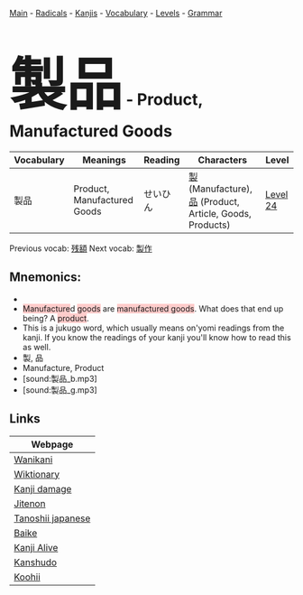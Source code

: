<style> bigfont {font-size: 100px}</style>
[Main](../README.md) -
[Radicals](../radicals.md) -
[Kanjis](../kanjis.md) -
[Vocabulary](../vocabulary.md) -
[Levels](../levels.md) -
[Grammar](../grammar.md)
# <bigfont> 製品</bigfont> - Product, Manufactured Goods 

| Vocabulary | Meanings | Reading | Characters | Level |
| --- | --- | --- | --- | --- |
| 製品 | Product, Manufactured Goods | せいひん |  [製](../kanjis/製.md) (Manufacture), [品](../kanjis/品.md) (Product, Article, Goods, Products) | [Level 24](../levels/wk_level24.md) |

Previous vocab: [残額](残額.md) Next vocab: [製作](製作.md) 

## Mnemonics:

* 
* <span style="background-color:#ffcccb"> Manufacture</span>d <span style="background-color:#ffcccb"> goods</span> are <span style="background-color:#ffcccb"> manufactured goods</span>. What does that end up being? A <span style="background-color:#ffcccb"> product</span>.
* This is a jukugo word, which usually means on'yomi readings from the kanji. If you know the readings of your kanji you'll know how to read this as well.
* 製, 品
* Manufacture, Product
* [sound:製品_b.mp3]
* [sound:製品_g.mp3]


## Links 

| Webpage |
| --- |
| [Wanikani          ](https://www.wanikani.com/kanji/製品) |
| [Wiktionary        ](https://en.wiktionary.org/wiki/製品) |
| [Kanji damage      ](http://www.kanjidamage.com/kanji/search?utf8=✓&q=製品) |
| [Jitenon           ](https://jitenon.com/kanji/製品) |
| [Tanoshii japanese ](https://www.tanoshiijapanese.com/dictionary/kanji.cfm?k=製品) |
| [Baike             ](https://baike.baidu.com/item/製品) |
| [Kanji Alive       ](https://app.kanjialive.com/製品) |
| [Kanshudo          ](https://www.kanshudo.com/searchmn?q=製品) |
| [Koohii            ](https://kanji.koohii.com/study/kanji/製品) |
